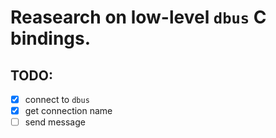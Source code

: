 # Reasearch on low-level `dbus` C bindings.

## TODO:

- [x] connect to `dbus`
- [x] get connection name
- [ ] send message
